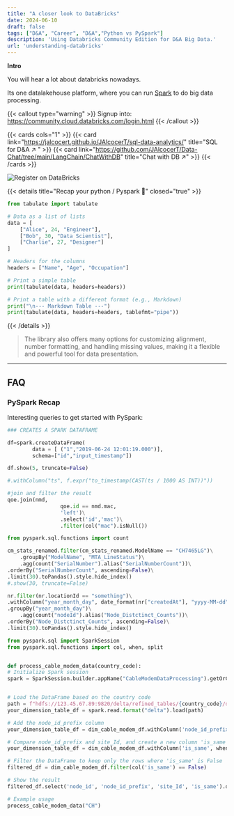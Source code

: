 ```yaml
---
title: "A closer look to DataBricks"
date: 2024-06-10
draft: false
tags: ["D&A", "Career", "D&A","Python vs PySpark"]
description: 'Using Databricks Community Edition for D&A Big Data.'
url: 'understanding-databricks'
---
```


**Intro**

You will hear a lot about databricks nowadays.

Its one datalakehouse platform, where you can run [Spark](https://jalcocert.github.io/JAlcocerT/guide-python-PySpark/) to do big data processing.

{{< callout type="warning" >}}
Signup into: https://community.cloud.databricks.com/login.html
{{< /callout >}}


{{< cards cols="1" >}}
  {{< card link="https://jalcocert.github.io/JAlcocerT/sql-data-analytics/" title="SQL for D&A ↗ " >}}
  {{< card link="https://github.com/JAlcocerT/Data-Chat/tree/main/LangChain/ChatWithDB" title="Chat with DB ↗" >}}
{{< /cards >}}



![Register on DataBricks](/blog_img/DA/DataBricks-Registr.png)


{{< details title="Recap your python / Pyspark 📌" closed="true" >}}


```py
from tabulate import tabulate

# Data as a list of lists
data = [
    ["Alice", 24, "Engineer"],
    ["Bob", 30, "Data Scientist"],
    ["Charlie", 27, "Designer"]
]

# Headers for the columns
headers = ["Name", "Age", "Occupation"]

# Print a simple table
print(tabulate(data, headers=headers))

# Print a table with a different format (e.g., Markdown)
print("\n--- Markdown Table ---")
print(tabulate(data, headers=headers, tablefmt="pipe"))
```

{{< /details >}}


> The library also offers many options for customizing alignment, number formatting, and handling missing values, making it a flexible and powerful tool for data presentation.

---


## FAQ

### PySpark Recap

Interesting queries to get started with PySpark:

```py
### CREATES A SPARK DATAFRAME

df=spark.createDataFrame(
        data = [ ("1","2019-06-24 12:01:19.000")],
        schema=["id","input_timestamp"])

df.show(5, truncate=False)

#.withColumn("ts", f.expr("to_timestamp(CAST(ts / 1000 AS INT))"))
```


```py
#join and filter the result
qoe.join(nmd,
                 qoe.id == nmd.mac,
                 'left')\
                 .select('id','mac')\
                 .filter(col("mac").isNull())
```


```py
from pyspark.sql.functions import count

cm_stats_renamed.filter(cm_stats_renamed.ModelName == "CH7465LG")\
    .groupBy("ModelName", "MTA_LineStatus")\
    .agg(count("SerialNumber").alias("SerialNumberCount"))\
.orderBy("SerialNumberCount", ascending=False)\
.limit(30).toPandas().style.hide_index()
#.show(30, truncate=False)
```

```py
nr.filter(nr.locationId == "something")\
.withColumn("year_month_day", date_format(nr["createdAt"], "yyyy-MM-dd"))\
.groupBy("year_month_day")\
    .agg(count("nodeId").alias("Node_Distctinct_Counts"))\
.orderBy("Node_Distctinct_Counts", ascending=False)\
.limit(30).toPandas().style.hide_index()
```

```py
from pyspark.sql import SparkSession
from pyspark.sql.functions import col, when, split


def process_cable_modem_data(country_code):
# Initialize Spark session
spark = SparkSession.builder.appName("CableModemDataProcessing").getOrCreate()


# Load the DataFrame based on the country code
path = f"hdfs://123.45.67.89:9820/delta/refined_tables/{country_code}/dimensions/your_dimension_table/"
your_dimension_table_df = spark.read.format("delta").load(path)

# Add the node_id_prefix column
your_dimension_table_df = dim_cable_modem_df.withColumn('node_id_prefix', split(dim_cable_modem_df['node_id'], '\.')[0])

# Compare node_id_prefix and site_Id, and create a new column 'is_same'
your_dimension_table_df = dim_cable_modem_df.withColumn('is_same', when(col('node_id_prefix') == col('site_Id'), True).otherwise(False))

# Filter the DataFrame to keep only the rows where 'is_same' is False
filtered_df = dim_cable_modem_df.filter(col('is_same') == False)

# Show the result
filtered_df.select('node_id', 'node_id_prefix', 'site_Id', 'is_same').distinct().show(5, truncate=False)

# Example usage
process_cable_modem_data("CH")
```